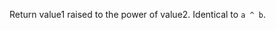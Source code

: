 Return value1 raised to the power of value2. Identical to `a ^ b`. 
<!--


---
*Syntaxes:*

[value1, value2] call `BIS_fnc_pow`

---
*Example 1:*

```sqf
[2, 10] call BIS_fnc_pow; // returns 2^10 = 1024
```